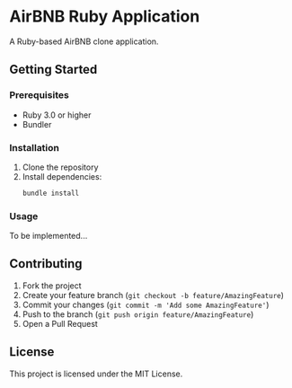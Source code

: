 # AirBNB Ruby Application

A Ruby-based AirBNB clone application.

## Getting Started

### Prerequisites

- Ruby 3.0 or higher
- Bundler

### Installation

1. Clone the repository
2. Install dependencies:
   ```bash
   bundle install
   ```

### Usage

To be implemented...

## Contributing

1. Fork the project
2. Create your feature branch (`git checkout -b feature/AmazingFeature`)
3. Commit your changes (`git commit -m 'Add some AmazingFeature'`)
4. Push to the branch (`git push origin feature/AmazingFeature`)
5. Open a Pull Request

## License

This project is licensed under the MIT License. 